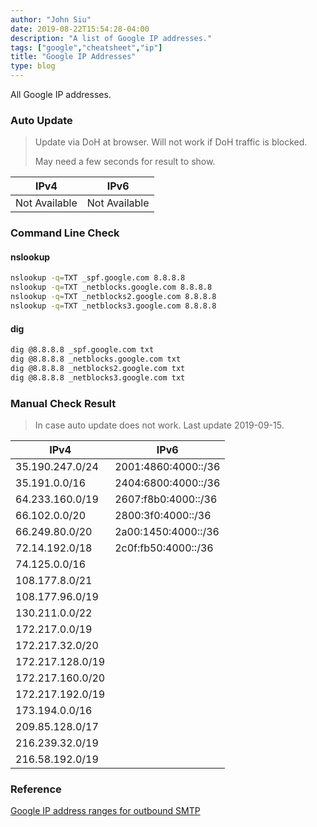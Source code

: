 ```yaml
---
author: "John Siu"
date: 2019-08-22T15:54:28-04:00
description: "A list of Google IP addresses."
tags: ["google","cheatsheet","ip"]
title: "Google IP Addresses"
type: blog
---
```

All Google IP addresses.
<!--more-->

### Auto Update

> Update via DoH at browser. Will not work if DoH traffic is blocked.
>
> May need a few seconds for result to show.

IPv4|IPv6
---|---
|<div id="v4">Not Available</div>|<div id="v6">Not Available</div>|

### Command Line Check

#### nslookup

```sh
nslookup -q=TXT _spf.google.com 8.8.8.8
nslookup -q=TXT _netblocks.google.com 8.8.8.8
nslookup -q=TXT _netblocks2.google.com 8.8.8.8
nslookup -q=TXT _netblocks3.google.com 8.8.8.8
```

#### dig

```sh
dig @8.8.8.8 _spf.google.com txt
dig @8.8.8.8 _netblocks.google.com txt
dig @8.8.8.8 _netblocks2.google.com txt
dig @8.8.8.8 _netblocks3.google.com txt
```

### Manual Check Result

> In case auto update does not work. Last update 2019-09-15.

|IPv4|IPv6
|---|---
|35.190.247.0/24|2001:4860:4000::/36
|35.191.0.0/16|2404:6800:4000::/36
|64.233.160.0/19|2607:f8b0:4000::/36
|66.102.0.0/20|2800:3f0:4000::/36
|66.249.80.0/20|2a00:1450:4000::/36
|72.14.192.0/18|2c0f:fb50:4000::/36
|74.125.0.0/16
|108.177.8.0/21
|108.177.96.0/19
|130.211.0.0/22
|172.217.0.0/19
|172.217.32.0/20
|172.217.128.0/19
|172.217.160.0/20
|172.217.192.0/19
|173.194.0.0/16
|209.85.128.0/17
|216.239.32.0/19
|216.58.192.0/19

### Reference

[Google IP address ranges for outbound SMTP](//support.google.com/a/answer/60764)

<script src="/js/my.js"></script>
<script>googleIp2table()</script>